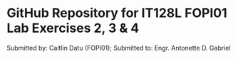 # GitHub Repository for IT128L FOPI01 Lab Exercises 2, 3 & 4

Submitted by: Caitlin Datu (FOPI01);
Submitted to: Engr. Antonette D. Gabriel
